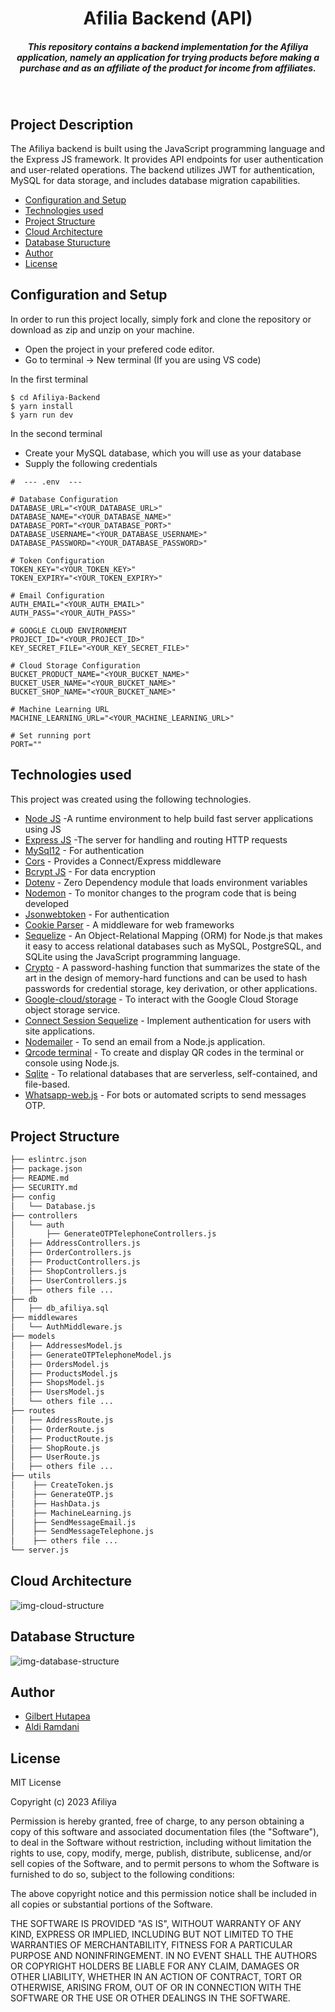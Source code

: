<H1 align ="center" >Afilia Backend (API)</h1>
<h5  align ="center"> 
This repository contains a backend implementation for the Afiliya application, namely an application for trying products before making a purchase and as an affiliate of the product for income from affiliates.</h5>
<br/>

## Project Description
The Afiliya backend is built using the JavaScript programming language and the Express JS framework. It provides API endpoints for user authentication and user-related operations. The backend utilizes JWT for authentication, MySQL for data storage, and includes database migration capabilities.

  * [Configuration and Setup](#configuration-and-setup)
  * [Technologies used](#technologies-used)
  * [Project Structure](#project-structure)
  * [Cloud Architecture](#cloud-architecture)
  * [Database Sturucture](#database-e)
  * [Author](#author)
  * [License](#license)

## Configuration and Setup
In order to run this project locally, simply fork and clone the repository or download as zip and unzip on your machine.

- Open the project in your prefered code editor.
- Go to terminal -> New terminal (If you are using VS code)

In the first terminal

```
$ cd Afiliya-Backend
$ yarn install
$ yarn run dev
```

In the second terminal

- Create your MySQL database, which you will use as your database
- Supply the following credentials

```
#  --- .env  ---

# Database Configuration
DATABASE_URL="<YOUR_DATABASE_URL>"
DATABASE_NAME="<YOUR_DATABASE_NAME>"
DATABASE_PORT="<YOUR_DATABASE_PORT>"
DATABASE_USERNAME="<YOUR_DATABASE_USERNAME>"
DATABASE_PASSWORD="<YOUR_DATABASE_PASSWORD>"

# Token Configuration
TOKEN_KEY="<YOUR_TOKEN_KEY>"
TOKEN_EXPIRY="<YOUR_TOKEN_EXPIRY>"

# Email Configuration
AUTH_EMAIL="<YOUR_AUTH_EMAIL>"
AUTH_PASS="<YOUR_AUTH_PASS>"

# GOOGLE CLOUD ENVIRONMENT
PROJECT_ID="<YOUR_PROJECT_ID>"
KEY_SECRET_FILE="<YOUR_KEY_SECRET_FILE>"

# Cloud Storage Configuration
BUCKET_PRODUCT_NAME="<YOUR_BUCKET_NAME>"
BUCKET_USER_NAME="<YOUR_BUCKET_NAME>"
BUCKET_SHOP_NAME="<YOUR_BUCKET_NAME>"

# Machine Learning URL
MACHINE_LEARNING_URL="<YOUR_MACHINE_LEARNING_URL>"

# Set running port
PORT=""

```

## Technologies used

This project was created using the following technologies.

- [Node JS](https://nodejs.org/en/) -A runtime environment to help build fast server applications using JS
- [Express JS](https://www.npmjs.com/package/express) -The server for handling and routing HTTP requests
- [MySql12](https://www.npmjs.com/package/mysql2) - For authentication
- [Cors](https://www.npmjs.com/package/cors) - Provides a Connect/Express middleware
- [Bcrypt JS](https://www.npmjs.com/package/bcryptjs) - For data encryption
- [Dotenv](https://www.npmjs.com/package/dotenv) - Zero Dependency module that loads environment variables
- [Nodemon](https://www.npmjs.com/package/nodemon) - To monitor changes to the program code that is being developed
- [Jsonwebtoken](https://www.npmjs.com/package/jsonwebtoken) - For authentication
- [Cookie Parser](https://www.npmjs.com/package/cookie-parser) - A middleware for web frameworks
- [Sequelize](https://www.npmjs.com/package/sequelize) - An Object-Relational Mapping (ORM) for Node.js that makes it easy to access relational databases such as MySQL, PostgreSQL, and SQLite using the JavaScript programming language.
- [Crypto](https://www.npmjs.com/package/argon2) - A password-hashing function that summarizes the state of the art in the design of memory-hard functions and can be used to hash passwords for credential storage, key derivation, or other applications.
- [Google-cloud/storage](https://www.npmjs.com/package/@google-cloud/storage) - To interact with the Google Cloud Storage object storage service.
- [Connect Session Sequelize](https://www.npmjs.com/package/connect-session-sequelize) - Implement authentication for users with site applications.
- [Nodemailer](https://www.npmjs.com/package/nodemailer) - To send an email from a Node.js application.
- [Qrcode terminal](https://www.npmjs.com/package/qrcode-terminal) - To create and display QR codes in the terminal or console using Node.js.
- [Sqlite](https://www.npmjs.com/package/sqlite) - To relational databases that are serverless, self-contained, and file-based.
- [Whatsapp-web.js](https://wwebjs.dev/) - For bots or automated scripts to send messages OTP.

## Project Structure
```bash
├── eslintrc.json
├── package.json
├── README.md
├── SECURITY.md
├── config
│   └── Database.js
├── controllers
│   └── auth
│       ├── GenerateOTPTelephoneControllers.js
│   ├── AddressControllers.js
│   ├── OrderControllers.js
│   ├── ProductControllers.js
│   ├── ShopControllers.js
│   ├── UserControllers.js
│   ├── others file ...
├── db
│   ├── db_afiliya.sql
├── middlewares
│   └── AuthMiddleware.js
├── models
│   ├── AddressesModel.js
│   ├── GenerateOTPTelephoneModel.js
│   ├── OrdersModel.js
│   ├── ProductsModel.js
│   ├── ShopsModel.js
│   ├── UsersModel.js
│   └── others file ...
├── routes
│   ├── AddressRoute.js
│   ├── OrderRoute.js
│   ├── ProductRoute.js
│   ├── ShopRoute.js
│   ├── UserRoute.js
│   ├── others file ...
├── utils
│    ├── CreateToken.js
│    ├── GenerateOTP.js
│    ├── HashData.js
│    ├── MachineLearning.js
│    ├── SendMessageEmail.js
│    ├── SendMessageTelephone.js
│    ├── others file ...
└── server.js
```

##  Cloud Architecture

![img-cloud-structure](https://github.com/Capstone-Project-CH2-PS070/Afiliya-Backend/assets/111676859/6061fb6f-776e-4ef2-9e7c-4146f64cfbe6)

##  Database Structure

![img-database-structure](https://github.com/Capstone-Project-CH2-PS070/Afiliya-Backend/assets/111676859/ee51a1ef-8a71-47c0-b3d1-591606d6e3e6)

## Author
- [Gilbert Hutapea](https://berthutapea.vercel.app/)
- [Aldi Ramdani](https://github.com/AldiRamdani0401)

## License

MIT License

Copyright (c) 2023 Afiliya

Permission is hereby granted, free of charge, to any person obtaining a copy
of this software and associated documentation files (the "Software"), to deal
in the Software without restriction, including without limitation the rights
to use, copy, modify, merge, publish, distribute, sublicense, and/or sell
copies of the Software, and to permit persons to whom the Software is
furnished to do so, subject to the following conditions:

The above copyright notice and this permission notice shall be included in all
copies or substantial portions of the Software.

THE SOFTWARE IS PROVIDED "AS IS", WITHOUT WARRANTY OF ANY KIND, EXPRESS OR
IMPLIED, INCLUDING BUT NOT LIMITED TO THE WARRANTIES OF MERCHANTABILITY,
FITNESS FOR A PARTICULAR PURPOSE AND NONINFRINGEMENT. IN NO EVENT SHALL THE
AUTHORS OR COPYRIGHT HOLDERS BE LIABLE FOR ANY CLAIM, DAMAGES OR OTHER
LIABILITY, WHETHER IN AN ACTION OF CONTRACT, TORT OR OTHERWISE, ARISING FROM,
OUT OF OR IN CONNECTION WITH THE SOFTWARE OR THE USE OR OTHER DEALINGS IN THE
SOFTWARE.
